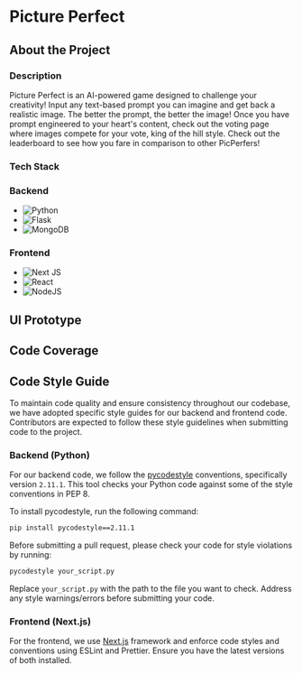 # Picture Perfect

## About the Project

### Description

Picture Perfect is an AI-powered game designed to challenge your creativity! Input any text-based prompt you can imagine and get back a realistic image. The better the prompt, the better the image! Once you have prompt engineered to your heart's content, check out the voting page where images compete for your vote, king of the hill style. Check out the leaderboard to see how you fare in comparison to other PicPerfers!

### Tech Stack

### Backend

- ![Python](https://img.shields.io/badge/python-3670A0?style=for-the-badge&logo=python&logoColor=ffdd54)
- ![Flask](https://img.shields.io/badge/flask-%23000.svg?style=for-the-badge&logo=flask&logoColor=white)
- ![MongoDB](https://img.shields.io/badge/MongoDB-%234ea94b.svg?style=for-the-badge&logo=mongodb&logoColor=white)

### Frontend

- ![Next JS](https://img.shields.io/badge/Next-black?style=for-the-badge&logo=next.js&logoColor=white)
- ![React](https://img.shields.io/badge/react-%2320232a.svg?style=for-the-badge&logo=react&logoColor=%2361DAFB)
- ![NodeJS](https://img.shields.io/badge/node.js-6DA55F?style=for-the-badge&logo=node.js&logoColor=white)

<!-- MARKDOWN LINKS & IMAGES -->
<!-- https://www.markdownguide.org/basic-syntax/#reference-style-links -->

[Python]: https://img.shields.io/badge/node.js-6DA55F?style=for-the-badge&logo=node.js&logoColor=white
[HTML-URL]: https://img.shields.io/badge/html5-%23E34F26.svg?style=for-the-badge&logo=html5&logoColor=white
[CSS-URL]: https://img.shields.io/badge/css3-%231572B6.svg?style=for-the-badge&logo=css3&logoColor=white

## UI Prototype

## Code Coverage

## Code Style Guide

To maintain code quality and ensure consistency throughout our codebase, we have adopted specific style guides for our backend and frontend code. Contributors are expected to follow these style guidelines when submitting code to the project.

### Backend (Python)

For our backend code, we follow the [pycodestyle](https://pycodestyle.pycqa.org/en/latest/) conventions, specifically version `2.11.1`. This tool checks your Python code against some of the style conventions in PEP 8.

To install pycodestyle, run the following command:

```bash
pip install pycodestyle==2.11.1
```

Before submitting a pull request, please check your code for style violations by running:

```bash
pycodestyle your_script.py
```

Replace `your_script.py` with the path to the file you want to check. Address any style warnings/errors before submitting your code.

### Frontend (Next.js)

For the frontend, we use [Next.js](https://nextjs.org/) framework and enforce code styles and conventions using ESLint and Prettier. Ensure you have the latest versions of both installed.
